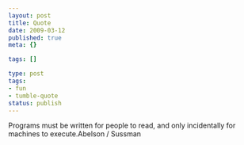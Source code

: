 ```yaml
---
layout: post
title: Quote
date: 2009-03-12
published: true
meta: {}

tags: []

type: post
tags:
- fun
- tumble-quote
status: publish
---
```

<!-- blockquote  -->Programs must be written for people to read, and only incidentally for machines to execute.<!-- endblockquote  -->Abelson / Sussman
